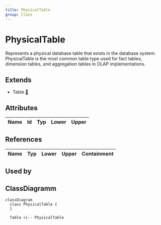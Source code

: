 ```yaml
---
title: PhysicalTable
group: Class
---
```


# PhysicalTable<a name="class-physicaltable"></a>

Represents a physical database table that exists in the database system. PhysicalTable is the most common table type used for fact tables, dimension tables, and aggregation tables in OLAP implementations.
## Extends
- Table [🔗](./class-Table)
## Attributes

<table>
  <thead>
    <tr>
      <th>Name</th>
      <th>Id</th>
      <th>Typ</th>
      <th>Lower</th>
      <th>Upper</th>
    </tr>
  </thead>
  <tbody>
  </tbody>
</table>

## References

<table>
  <thead>
    <tr>
      <th>Name</th>
      <th>Typ</th>
      <th>Lower</th>
      <th>Upper</th>
      <th>Containment</th>
    </tr>
  </thead>
  <tbody>
  </tbody>
</table>



## Used by


## ClassDiagramm

```mermaid
classDiagram
  class PhysicalTable {
  }

  Table <|-- PhysicalTable

```
